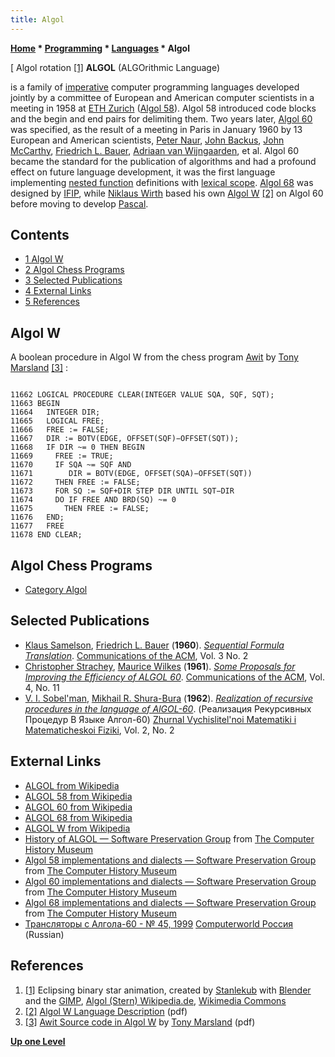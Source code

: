 ```yaml
---
title: Algol
---
```

**[Home](Home "Home") * [Programming](Programming "Programming") * [Languages](Languages "Languages") * Algol**

\[ Algol rotation <a id="cite-note-1" href="#cite-ref-1">[1]</a>
**ALGOL** (ALGOrithmic Language)

is a family of [imperative](https://en.wikipedia.org/wiki/Imperative_programming) computer programming languages developed jointly by a committee of European and American computer scientists in a meeting in 1958 at [ETH Zurich](ETH_Zurich "ETH Zurich") ([Algol 58](https://en.wikipedia.org/wiki/ALGOL_58)).
Algol 58 introduced code blocks and the begin and end pairs for delimiting them. Two years later, [Algol 60](https://en.wikipedia.org/wiki/ALGOL_60) was specified, as the result of a meeting in Paris in January 1960 by 13 European and American scientists, [Peter Naur](https://en.wikipedia.org/wiki/Peter_Naur), [John Backus](https://en.wikipedia.org/wiki/John_Backus), [John McCarthy](John_McCarthy "John McCarthy"), [Friedrich L. Bauer](Mathematician#Bauer "Mathematician"), [Adriaan van Wijngaarden](Mathematician#AvWijngaarden "Mathematician"), et al. Algol 60 became the standard for the publication of algorithms and had a profound effect on future language development, it was the first language implementing [nested function](https://en.wikipedia.org/wiki/Nested_function) definitions with [lexical scope](https://en.wikipedia.org/wiki/Lexical_scope#Static_versus_dynamic_scoping).
[Algol 68](https://en.wikipedia.org/wiki/ALGOL_68) was designed by [IFIP](IFIP "IFIP"), while [Niklaus Wirth](Mathematician#NEWirth "Mathematician") based his own [Algol W](https://en.wikipedia.org/wiki/ALGOL_W) <a id="cite-note-2" href="#cite-ref-2">[2]</a> on Algol 60 before moving to develop [Pascal](Pascal "Pascal").

## Contents

- [1 Algol W](#algol-w)
- [2 Algol Chess Programs](#algol-chess-programs)
- [3 Selected Publications](#selected-publications)
- [4 External Links](#external-links)
- [5 References](#references)

## Algol W

A boolean procedure in Algol W from the chess program [Awit](Awit "Awit") by [Tony Marsland](Tony_Marsland "Tony Marsland") <a id="cite-note-3" href="#cite-ref-3">[3]</a> :

```

11662 LOGICAL PROCEDURE CLEAR(INTEGER VALUE SQA, SQF, SQT);
11663 BEGIN
11664   INTEGER DIR;
11665   LOGICAL FREE;
11666   FREE := FALSE;
11667   DIR := BOTV(EDGE, OFFSET(SQF)−OFFSET(SQT));
11668   IF DIR ~= 0 THEN BEGIN
11669     FREE := TRUE;
11670     IF SQA ~= SQF AND
11671        DIR = BOTV(EDGE, OFFSET(SQA)−OFFSET(SQT))
11672     THEN FREE := FALSE;
11673     FOR SQ := SQF+DIR STEP DIR UNTIL SQT−DIR
11674     DO IF FREE AND BRD(SQ) ~= 0
11675       THEN FREE := FALSE;
11676   END;
11677   FREE
11678 END CLEAR;

```

## Algol Chess Programs

- [Category Algol](Category:Algol "Category:Algol")

## Selected Publications

- [Klaus Samelson](Mathematician#Samelson "Mathematician"), [Friedrich L. Bauer](Mathematician#Bauer "Mathematician") (**1960**). *[Sequential Formula Translation](http://portal.acm.org/citation.cfm?id=366968)*. [Communications of the ACM](ACM#Communications "ACM"), Vol. 3 No. 2
- [Christopher Strachey](Christopher_Strachey "Christopher Strachey"), [Maurice Wilkes](Mathematician#MVWilkes "Mathematician") (**1961**). *[Some Proposals for Improving the Efficiency of ALGOL 60](https://dl.acm.org/doi/10.1145/366813.366816)*. [Communications of the ACM](ACM#Communications "ACM"), Vol. 4, No. 11
- [V. I. Sobel'man](http://www.mathnet.ru/php/person.phtml?option_lang=eng&personid=63222), [Mikhail R. Shura-Bura](Mikhail_R._Shura-Bura "Mikhail R. Shura-Bura") (**1962**). *[Realization of recursive procedures in the language of AlGOL-60](http://www.mathnet.ru/php/archive.phtml?wshow=paper&jrnid=zvmmf&paperid=7886&option_lang=eng)*. (Реализация Рекурсивных Процедур В Языке Алгол-60) [Zhurnal Vychislitel'noi Matematiki i Matematicheskoi Fiziki](http://www.mathnet.ru/php/archive.phtml?jrnid=zvmmf&option_lang=eng&wshow=statlist), Vol. 2, No. 2

## External Links

- [ALGOL from Wikipedia](https://en.wikipedia.org/wiki/ALGOL)
- [ALGOL 58 from Wikipedia](https://en.wikipedia.org/wiki/ALGOL_58)
- [ALGOL 60 from Wikipedia](https://en.wikipedia.org/wiki/ALGOL_60)
- [ALGOL 68 from Wikipedia](https://en.wikipedia.org/wiki/ALGOL_68)
- [ALGOL W from Wikipedia](https://en.wikipedia.org/wiki/ALGOL_W)
- [History of ALGOL — Software Preservation Group](http://www.softwarepreservation.org/projects/ALGOL) from [The Computer History Museum](The_Computer_History_Museum "The Computer History Museum")
- [Algol 58 implementations and dialects — Software Preservation Group](http://www.softwarepreservation.org/projects/ALGOL/algol58impl) from [The Computer History Museum](The_Computer_History_Museum "The Computer History Museum")
- [Algol 60 implementations and dialects — Software Preservation Group](http://www.softwarepreservation.org/projects/ALGOL/algol60impl) from [The Computer History Museum](The_Computer_History_Museum "The Computer History Museum")
- [Algol 68 implementations and dialects — Software Preservation Group](http://www.softwarepreservation.org/projects/ALGOL/algol68impl) from [The Computer History Museum](The_Computer_History_Museum "The Computer History Museum")
- [Трансляторы с Алгола-60 - № 45, 1999](http://www.osp.ru/cw/1999/45/38679/) [Computerworld Россия](Computerworld#Russia "Computerworld") (Russian)

## References

1. <a id="cite-ref-1" href="#cite-note-1">[1]</a> Eclipsing binary star animation, created by [Stanlekub](https://commons.wikimedia.org/wiki/User:Stanlekub) with [Blender](<https://en.wikipedia.org/wiki/Blender_(software)>) and the [GIMP](https://en.wikipedia.org/wiki/GIMP), [Algol (Stern) Wikipedia.de](<https://de.wikipedia.org/wiki/Algol_(Stern)#Bedeckungsver%C3%A4nderlicher_Stern>), [Wikimedia Commons](https://en.wikipedia.org/wiki/Wikimedia_Commons)
1. <a id="cite-ref-2" href="#cite-note-2">[2]</a> [Algol W Language Description](http://webdocs.cs.ualberta.ca/%7Etony/Public/Awit-Wita-ComputerChess/AlgolwSupport/algolw.pdf) (pdf)
1. <a id="cite-ref-3" href="#cite-note-3">[3]</a> [Awit Source code in Algol W](http://webdocs.cs.ualberta.ca/%7Etony/Public/Awit-Wita-ComputerChess/AlgolwSupport/awit.pdf) by [Tony Marsland](Tony_Marsland "Tony Marsland") (pdf)

**[Up one Level](Languages "Languages")**


